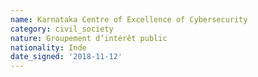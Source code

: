 ```yaml
---
name: Karnataka Centre of Excellence of Cybersecurity 
category: civil_society
nature: Groupement d’intérêt public
nationality: Inde
date_signed: '2018-11-12'
---
```

    